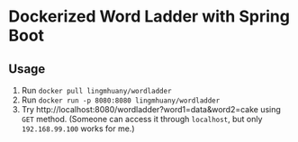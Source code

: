 # Dockerized Word Ladder with Spring Boot

## Usage
1. Run `docker pull lingmhuany/wordladder`
2. Run `docker run -p 8080:8080 lingmhuany/wordladder`
3. Try http://localhost:8080/wordladder?word1=data&word2=cake using `GET` method. (Someone can access it through `localhost`, but only `192.168.99.100` works for me.)